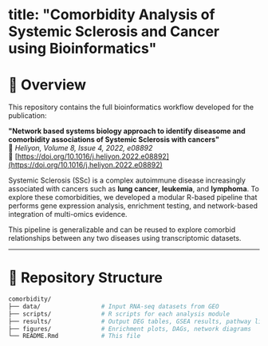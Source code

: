 
# title: "Comorbidity Analysis of Systemic Sclerosis and Cancer using Bioinformatics"


# 📘 Overview

This repository contains the full bioinformatics workflow developed for the publication:

**"Network based systems biology approach to identify diseasome and comorbidity associations of Systemic Sclerosis with cancers"**  
📌 *Heliyon, Volume 8, Issue 4, 2022, e08892*  
🔗 [https://doi.org/10.1016/j.heliyon.2022.e08892](https://doi.org/10.1016/j.heliyon.2022.e08892)

Systemic Sclerosis (SSc) is a complex autoimmune disease increasingly associated with cancers such as **lung cancer**, **leukemia**, and **lymphoma**. To explore these comorbidities, we developed a modular R-based pipeline that performs gene expression analysis, enrichment testing, and network-based integration of multi-omics evidence.

This pipeline is generalizable and can be reused to explore comorbid relationships between any two diseases using transcriptomic datasets.

---

# 📁 Repository Structure

```bash
comorbidity/
├── data/                 # Input RNA-seq datasets from GEO
├── scripts/              # R scripts for each analysis module
├── results/              # Output DEG tables, GSEA results, pathway lists, similarity matrices
├── figures/              # Enrichment plots, DAGs, network diagrams
└── README.Rmd            # This file
